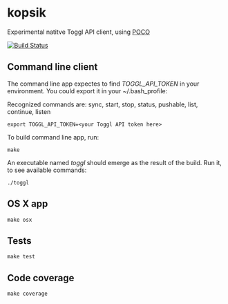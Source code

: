 kopsik
======

Experimental natitve Toggl API client, using [POCO](http://pocoproject.org/)

[![Build Status](https://travis-ci.org/tanel/kopsik.png)](https://travis-ci.org/tanel/kopsik)

Command line client
-------------------
The command line app expectes to find *TOGGL_API_TOKEN* in your environment. You could export it in your ~/.bash_profile:

Recognized commands are: sync, start, stop, status, pushable, list, continue, listen

```
export TOGGL_API_TOKEN=<your Toggl API token here>
```

To build command line app, run:
```
make
```
An executable named *toggl* should emerge as the result of the build. Run it, to see available commands:
```
./toggl
```

OS X app
--------
```
make osx
```

Tests
-----
```
make test
```

Code coverage
-------------
```
make coverage
```
